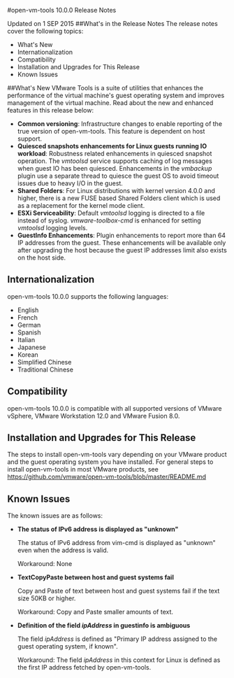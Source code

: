 #open-vm-tools 10.0.0 Release Notes 

Updated on 1 SEP 2015
##What's in the Release Notes
The release notes cover the following topics: 

- What's New
- Internationalization
- Compatibility
- Installation and Upgrades for This Release
- Known Issues

##What's New 
VMware Tools is a suite of utilities that enhances the performance of the virtual machine's guest operating system and improves management of the virtual machine. Read about the new and enhanced features in this release below:

- **Common versioning**: Infrastructure changes to enable reporting of the true version of open-vm-tools. This feature is dependent on host support. 
- **Quiesced snapshots enhancements for Linux guests running IO workload**: Robustness related enhancements in quiesced snapshot operation. The _vmtoolsd_ service supports caching of log messages when guest IO has been quiesced. Enhancements in the _vmbackup_ plugin use a separate thread to quiesce the guest OS to avoid timeout issues due to heavy I/O in the guest. 
- **Shared Folders**: For Linux distributions with kernel version 4.0.0 and higher, there is a new FUSE based Shared Folders client which is used as a replacement for the kernel mode client. 
- **ESXi Serviceability**: Default _vmtoolsd_ logging is directed to a file instead of syslog.  _vmware-toolbox-cmd_ is enhanced for setting _vmtoolsd_ logging levels.
- **GuestInfo Enhancements**: Plugin enhancements to report more than 64 IP addresses from the guest. These enhancements will be available only after upgrading the host because the guest IP addresses limit also exists on the host side.

## Internationalization 
open-vm-tools 10.0.0 supports the following languages:

- English 
- French 
- German 
- Spanish 
- Italian 
- Japanese 
- Korean 
- Simplified Chinese 
- Traditional Chinese

## Compatibility 
open-vm-tools 10.0.0 is compatible with all supported versions of VMware vSphere, VMware Workstation 12.0 and VMware Fusion 8.0.
## Installation and Upgrades for This Release 
The steps to install open-vm-tools vary depending on your VMware product and the guest operating system you have installed. For general steps to install open-vm-tools in most VMware products, see https://github.com/vmware/open-vm-tools/blob/master/README.md
## Known Issues 
The known issues are as follows:

- **The status of IPv6 address is displayed as "unknown"**

	The status of IPv6 address from vim-cmd is displayed as "unknown" even when the address is valid.

	Workaround: None 
- **TextCopyPaste between host and guest systems fail**

	Copy and Paste of text between host and guest systems fail if the text size 50KB or higher.
 
	Workaround: Copy and Paste smaller amounts of text. 
- **Definition of the field _ipAddress_ in guestinfo is ambiguous**

	The field _ipAddress_ is defined as "Primary IP address assigned to the guest operating system, if known".
 
	Workaround: The field _ipAddress_ in this context for Linux is defined as the first IP address fetched by open-vm-tools.
